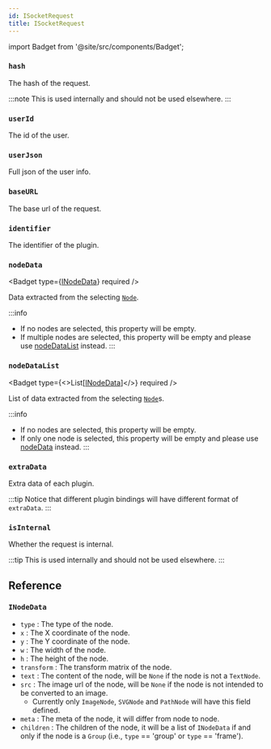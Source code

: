```yaml
---
id: ISocketRequest
title: ISocketRequest
---
```


import Badget from '@site/src/components/Badget';

### `hash`

<Badget type="str" required />

The hash of the request.

:::note
This is used internally and should not be used elsewhere.
:::

### `userId`

<Badget type="str" required />

The id of the user.

### `userJson`

<Badget type="str | None" defaultValue="None" />

Full json of the user info.

### `baseURL`

<Badget type="str" required />

The base url of the request.

### `identifier`

<Badget type="str" required />

The identifier of the plugin.

### `nodeData`

<Badget type={<a href="#inodedata">INodeData</a>} required />

Data extracted from the selecting [`Node`](/docs/reference/terminology#node).

:::info
* If no nodes are selected, this property will be empty.
* If multiple nodes are selected, this property will be empty and please use [nodeDataList](#nodedatalist) instead.
:::

### `nodeDataList`

<Badget type={<>List[<a href="#inodedata">INodeData</a>]</>} required />

List of data extracted from the selecting [`Node`](/docs/reference/terminology#node)s.

:::info
* If no nodes are selected, this property will be empty.
* If only one node is selected, this property will be empty and please use [nodeData](#nodedata) instead.
:::

### `extraData`

<Badget type="Dict[str, Any]" required />

Extra data of each plugin.

:::tip
Notice that different plugin bindings will have different format of `extraData`.
:::

### `isInternal`

<Badget type="bool" defaultValue="False" />

Whether the request is internal.

:::tip
This is used internally and should not be used elsewhere.
:::

## Reference

### `INodeData`

* `type` : The type of the node.
* `x` : The X coordinate of the node.
* `y` : The Y coordinate of the node.
* `w` : The width of the node.
* `h` : The height of the node.
* `transform` : The transform matrix of the node.
* `text` : The content of the node, will be `None` if the node is not a `TextNode`.
* `src` : The image url of the node, will be `None` if the node is not intended to be converted to an image.
    * Currently only `ImageNode`, `SVGNode` and `PathNode` will have this field defined.
* `meta` : The meta of the node, it will differ from node to node.
* `children` : The children of the node, it will be a list of `INodeData` if and only if the node is a `Group` (i.e., `type` == 'group' or `type` == 'frame').
